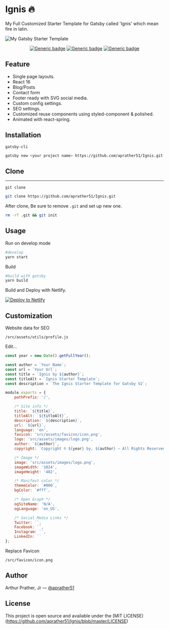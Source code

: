 # Ignis 🔥

My Full Customized Starter Template for Gatsby called 'Ignis' which mean fire in latin. 

![My Gatsby Starter Template](./template.gif)

<div align="center">

[![Generic badge](https://img.shields.io/badge/Version-v1.01-yellow.svg)](https://shields.io/)
[![Generic badge](https://img.shields.io/badge/build-passing-green.svg)](https://shields.io/)
[![Generic badge](https://img.shields.io/badge/deploy-netlify-darkcyan.svg)](https://shields.io/)
</div>

## Feature
- Single page layouts.
- React 16
- Blog/Posts
- Contact form 
- Footer ready with SVG social media.
- Custom config settings.
- SEO settings. 
- Customized reuse components using styled-component & polished.
- Animated with react-spring.

## Installation
`gatsby-cli`
```sh
gatsby new <your project name> https://github.com/aprather51/Ignis.git
```

## Clone
***
`git clone`
```sh
git clone https://github.com/aprather51/Ignis.git
```

After clone, Be sure to remove `.git` and set up new one.
```sh
rm -rf .git && git init
```


## Usage
Run on develop mode
```sh
#develop
yarn start
```

Build
```sh
#build with gatsby
yarn build
```

Build and Deploy with Netlify.

[![Deploy to Netlify](https://www.netlify.com/img/deploy/button.svg)](https://app.netlify.com/start/deploy?repository=https://github.com/netlify/netlify-statuskit)



## Customization
Website data for SEO
```
/src/assets/utils/profile.js
```

Edit...
```js
const year = new Date().getFullYear();

const author = `Your Name`;
const url = `Your Url`;
const title = `Ignis by ${author}`;
const titleAlt = `Ignis Starter Template`;
const description = `The Ignis Starter Template for Gatsby V2`;

module.exports = {
	pathPrefix: '/',

	/* Site info */
	title: `${title}`,
	titleAlt: `${titleAlt}`,
	description: `${description}`,
	url: `${url}`,
	language: 'en',
	favicon: 'src/assets/favicon/icon.png',
	logo: 'src/assets/images/logo.png',
	author: `${author}`,
	copyright: `Copyright © ${year} by, ${author} — All Rights Reserved.`,

	/* Image */
	image: 'src/assets/images/logo.png',
	imageWidth: '1024',
	imageHeight: '482',

	/* Manifest color */
	themeColor: `#000`,
	bgColor: `#fff`,

	/* Open Graph */
	ogSiteName: 'N/A',
	ogLanguage: 'en_US',

	/* Social Media Links */
	Twitter: ``,
	Facebook: ``,
	Instagram: ``,
	LinkedIn: ``
};

```
Replace Favicon
```
/src/favicon/icon.png
```

## Author
Arthur Prather, Jr — [@aprather51](https://github.com/aprather51)

## License
This project is open source and available under the [MIT LICENSE)(https://github.com/aprather51/Ignis/blob/master/LICENSE)

